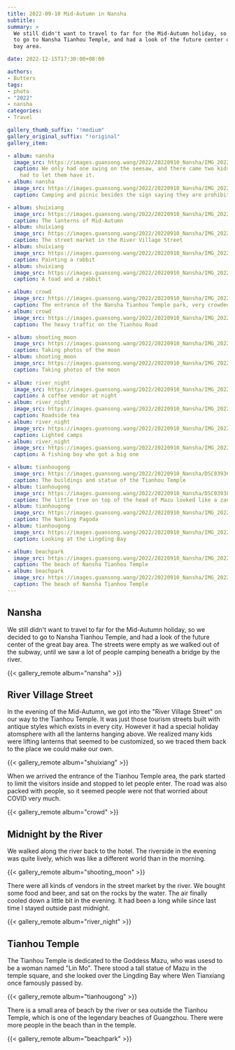```yaml
---
title: 2022-09-10 Mid-Autumn in Nansha
subtitle:
summary: >
  We still didn't want to travel to far for the Mid-Autumn holiday, so we decided
  to go to Nansha Tianhou Temple, and had a look of the future center of the great
  bay area.

date: 2022-12-15T17:30:00+08:00

authors:
- Butters
tags:
- photo
- "2022"
- nansha
categories:
- Travel

gallery_thumb_suffix: "!medium"
gallery_original_suffix: "!original"
gallery_item:

- album: nansha
  image_src: https://images.guansong.wang/2022/20220910_Nansha/IMG_20220910_121007.jpg
  caption: We only had one swing on the seesaw, and there came two kids. So we
    had to let them have it.
- album: nansha
  image_src: https://images.guansong.wang/2022/20220910_Nansha/IMG_20220910_121106.jpg
  caption: Camping and picnic besides the sign saying they are prohibited.

- album: shuixiang
  image_src: https://images.guansong.wang/2022/20220910_Nansha/IMG_20220910_185045.jpg
  caption: The lanterns of Mid-Autumn
- album: shuixiang
  image_src: https://images.guansong.wang/2022/20220910_Nansha/IMG_20220910_185444.jpg
  caption: The street market in the River Village Street
- album: shuixiang
  image_src: https://images.guansong.wang/2022/20220910_Nansha/IMG_20220910_193331.jpg
  caption: Painting a rabbit
- album: shuixiang
  image_src: https://images.guansong.wang/2022/20220910_Nansha/IMG_20220910_202539.jpg
  caption: A toad and a rabbit

- album: crowd
  image_src: https://images.guansong.wang/2022/20220910_Nansha/IMG_20220910_200633.jpg
  caption: The entrance of the Nansha Tianhou Temple park, very crowded.
- album: crowd
  image_src: https://images.guansong.wang/2022/20220910_Nansha/IMG_20220910_202346.jpg
  caption: The heavy traffic on the Tianhou Road

- album: shooting_moon
  image_src: https://images.guansong.wang/2022/20220910_Nansha/IMG_20220910_213938.jpg
  caption: Taking photos of the moon
- album: shooting_moon
  image_src: https://images.guansong.wang/2022/20220910_Nansha/IMG_20220910_214949.jpg
  caption: Taking photos of the moon
  
- album: river_night
  image_src: https://images.guansong.wang/2022/20220910_Nansha/IMG_20220910_220225.jpg
  caption: A coffee vendor at night
- album: river_night
  image_src: https://images.guansong.wang/2022/20220910_Nansha/IMG_20220910_220320.jpg
  caption: Roadside tea
- album: river_night
  image_src: https://images.guansong.wang/2022/20220910_Nansha/IMG_20220910_230517.jpg
  caption: Lighted camps
- album: river_night
  image_src: https://images.guansong.wang/2022/20220910_Nansha/IMG_20220911_002947.jpg
  caption: A fishing boy who got a big one

- album: tianhougong
  image_src: https://images.guansong.wang/2022/20220910_Nansha/DSC03936.JPG
  caption: The buildings and statue of the Tianhou Temple
- album: tianhougong
  image_src: https://images.guansong.wang/2022/20220910_Nansha/DSC03938.JPG
  caption: The little tree on top of the head of Mazu looked like a zanzi (hair pin).
- album: tianhougong
  image_src: https://images.guansong.wang/2022/20220910_Nansha/IMG_20220911_163641.jpg
  caption: The Nanling Pagoda
- album: tianhougong
  image_src: https://images.guansong.wang/2022/20220910_Nansha/IMG_20220911_164937.jpg
  caption: Looking at the Lingding Bay

- album: beachpark
  image_src: https://images.guansong.wang/2022/20220910_Nansha/IMG_20220911_172256.jpg
  caption: The beach of Nansha Tianhou Temple
- album: beachpark
  image_src: https://images.guansong.wang/2022/20220910_Nansha/IMG_20220911_172336.jpg
  caption: The beach of Nansha Tianhou Temple
---
```


## Nansha

We still didn't want to travel to far for the Mid-Autumn holiday, so we decided
to go to Nansha Tianhou Temple, and had a look of the future center of the great
bay area. The streets were empty as we walked out of the subway, until we saw a
lot of people camping beneath a bridge by the river.

{{< gallery_remote album="nansha" >}}

## River Village Street

In the evening of the Mid-Autumn, we got into the "River Village Street" on our
way to the Tianhou Temple. It was just those tourism streets built with antique
styles which exists in every city. However it had a special holiday atomsphere
with all the lanterns hanging above. We realized many kids were lifting lanterns
that seemed to be customized, so we traced them back to the place we could make
our own.

{{< gallery_remote album="shuixiang" >}}

When we arrived the entrance of the Tianhou Temple area, the park started to
limit the visitors inside and stopped to let people enter. The road was also
packed with people, so it seemed people were not that worried about COVID very
much.

{{< gallery_remote album="crowd" >}}

## Midnight by the River

We walked along the river back to the hotel. The riverside in the evening was
quite lively, which was like a different world than in the morning.

{{< gallery_remote album="shooting_moon" >}}

There were all kinds of vendors in the street market by the river. We bought
some food and beer, and sat on the rocks by the water. The air finally cooled
down a little bit in the evening. It had been a long while since last time I
stayed outside past midnight.

{{< gallery_remote album="river_night" >}}

## Tianhou Temple

The Tianhou Temple is dedicated to the Goddess Mazu, who was usesd to be a woman
named "Lin Mo". There stood a tall statue of Mazu in the temple square, and she
looked over the Lingding Bay where Wen Tianxiang once famously passed by.

{{< gallery_remote album="tianhougong" >}}

There is a small area of beach by the river or sea outside the Tianhou Temple,
which is one of the legendary beaches of Guangzhou. There were more people in
the beach than in the temple.

{{< gallery_remote album="beachpark" >}}